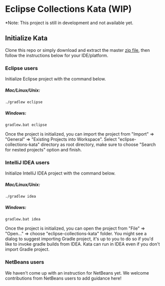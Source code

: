 Eclipse Collections Kata (WIP)
===================
*Note: This project is still in development and not available yet.

Initialize Kata
---------------
Clone this repo or simply download and extract the master [zip file](https://github.com/eclipse/eclipse-collections-kata/archive/master.zip), 
then follow the instructions below for your IDE/platform. 


### Eclipse users

Initialize Eclipse project with the command below. 

##### Mac/Linux/Unix:
```
./gradlew eclipse
```

##### Windows:
```
gradlew.bat eclipse
```
Once the project is initialized, 
you can import the project from "Import" => "General" => "Existing Projects into Workspace". 
Select "eclipse-collections-kata" directory as root directory, 
make sure to choose "Search for nested projects" option and finish.
### IntelliJ IDEA users

Initialize IntelliJ IDEA project with the command below. 

##### Mac/Linux/Unix:
```
./gradlew idea
```

##### Windows:
```
gradlew.bat idea
```

Once the project is initialized, 
you can open the project from "File" => "Open..." => choose "eclipse-collections-kata" folder. 
You might see a dialog to suggest importing Gradle project, it's up to you to do so if you'd like to invoke gradle builds from IDEA.
Kata can run in IDEA even if you don't import Gradle project.

### NetBeans users
We haven't come up with an instruction for NetBeans yet. 
We welcome contributions from NetBeans users to add guidance here!

